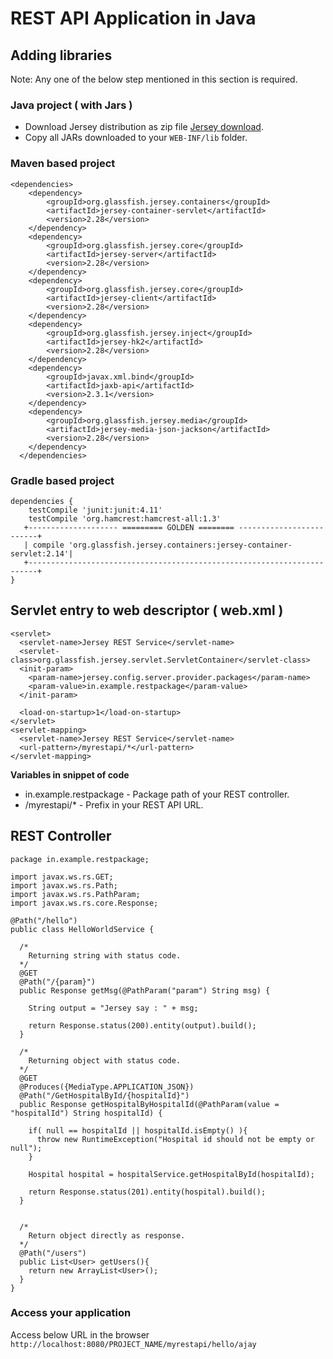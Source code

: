 # REST API Application in Java

## Adding libraries 

Note: Any one of the below step mentioned in this section is required.

### Java project ( with Jars ) 
* Download Jersey distribution as zip file [Jersey download](https://jersey.github.io/).
* Copy all JARs downloaded to your `WEB-INF/lib` folder.

### Maven based project
```
<dependencies>
  	<dependency>
  		<groupId>org.glassfish.jersey.containers</groupId>
  		<artifactId>jersey-container-servlet</artifactId>
  		<version>2.28</version>
  	</dependency>
  	<dependency>
  		<groupId>org.glassfish.jersey.core</groupId>
  		<artifactId>jersey-server</artifactId>
  		<version>2.28</version>
  	</dependency>
  	<dependency>
  		<groupId>org.glassfish.jersey.core</groupId>
  		<artifactId>jersey-client</artifactId>
  		<version>2.28</version>
  	</dependency>
  	<dependency>
  		<groupId>org.glassfish.jersey.inject</groupId>
  		<artifactId>jersey-hk2</artifactId>
  		<version>2.28</version>
  	</dependency>
  	<dependency>
  		<groupId>javax.xml.bind</groupId>
  		<artifactId>jaxb-api</artifactId>
  		<version>2.3.1</version>
  	</dependency>
  	<dependency>
  		<groupId>org.glassfish.jersey.media</groupId>
  		<artifactId>jersey-media-json-jackson</artifactId>
  		<version>2.28</version>
  	</dependency>
  </dependencies>
```

### Gradle based project
```
dependencies {
    testCompile 'junit:junit:4.11'
    testCompile 'org.hamcrest:hamcrest-all:1.3'
   +-------------------- ========= GOLDEN ======== -------------------------+
   | compile 'org.glassfish.jersey.containers:jersey-container-servlet:2.14'|
   +------------------------------------------------------------------------+
}
```

## Servlet entry to web descriptor ( web.xml ) 
```
<servlet>
  <servlet-name>Jersey REST Service</servlet-name>
  <servlet-class>org.glassfish.jersey.servlet.ServletContainer</servlet-class>
  <init-param>
    <param-name>jersey.config.server.provider.packages</param-name>
    <param-value>in.example.restpackage</param-value>          
  </init-param>

  <load-on-startup>1</load-on-startup>
</servlet>
<servlet-mapping>
  <servlet-name>Jersey REST Service</servlet-name>
  <url-pattern>/myrestapi/*</url-pattern>
</servlet-mapping>
```

**Variables in snippet of code**
* in.example.restpackage - Package path of your REST controller.
* /myrestapi/* - Prefix in your REST API URL.

## REST Controller
```
package in.example.restpackage;

import javax.ws.rs.GET;
import javax.ws.rs.Path;
import javax.ws.rs.PathParam;
import javax.ws.rs.core.Response;

@Path("/hello")
public class HelloWorldService {

  /*
    Returning string with status code.
  */
  @GET
  @Path("/{param}")
  public Response getMsg(@PathParam("param") String msg) {

    String output = "Jersey say : " + msg;

    return Response.status(200).entity(output).build();
  }
  
  /*
    Returning object with status code.
  */
  @GET
  @Produces({MediaType.APPLICATION_JSON})
  @Path("/GetHospitalById/{hospitalId}")
  public Response getHospitalByHospitalId(@PathParam(value = "hospitalId") String hospitalId) {
		
    if( null == hospitalId || hospitalId.isEmpty() ){
      throw new RuntimeException("Hospital id should not be empty or null");
    }
    
    Hospital hospital = hospitalService.getHospitalById(hospitalId);
		
    return Response.status(201).entity(hospital).build();		
  }

  
  /*
    Return object directly as response.
  */
  @Path("/users") 
  public List<User> getUsers(){ 
    return new ArrayList<User>(); 
  } 
}
```

### Access your application

Access below URL in the browser
`http://localhost:8080/PROJECT_NAME/myrestapi/hello/ajay`
